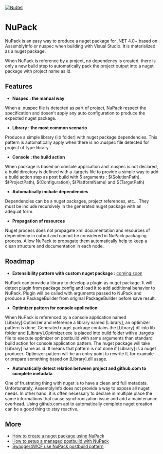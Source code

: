 [![NuGet](https://img.shields.io/nuget/v/nupack.svg)](https://www.nuget.org/packages/NuPack)

# NuPack

NuPack is an easy way to produce a nuget package for .NET 4.0+ based on AssemblyInfo or nuspec when building with Visual Studio. It is materialized as a nuget package.

When NuPack is reference by a project, no dependency is created, there is only a new build step to automatically pack the project output into a nuget package with project name as id.

## Features
- **Nuspec : the manual way**

When a .nuspec file is detected as part of project, NuPack respect the specification and dosen't apply any auto configuration to produce the expected nuget package.

- **Library : the most common scenario**

Produce a simple library (lib folder) with nuget package dependencies. This pattern is automatically apply when there is no .nuspec file detected for project of type library.

- **Console : the build action**

When package is based on console application and .nuspec is not declared, a build directory is defined with a .targets file to provide a simple way to add a build action step as post build with 5 arguments : $(SolutionPath), $(ProjectPath), $(Configuration), $(PlatformName) and $(TargetPath)

- **Automatically include dependencies**

Dependencies can be a nuget packages, project references, etc... They must be include recursively in the generated nuget package with an adequat form.

- **Propagation of resources**

Nuget process does not propagate xml documentation and resources of dependency in output and cannot be considered in NuPack packaging process. Allow NuPack to propagate them automatically help to keep a clean structure and documentation in each node.

## Roadmap
- **Extensibility pattern with custom nuget package** : [coming soon](https://github.com/Virtuoze/NuPack/tree/master/NuPack/NuPack.Extension)

NuPack can provide a library to develop a plugin as nuget package. It will detect plugin from package.config and load it to add additional behavior to NuPack. Plugin will be called with arguments passed to NuPack and produce a PackageBuilder from original PackageBuilder before save result.

- **Optimizer pattern for console application**

When NuPack is referenced by a console application named [Library].Optimizer and reference a library named [Library], an optimizer pattern is done. Generated nuget package contains the [Library].dll into lib folder and [Library].Optimizer.exe is placed into build folder with a .targets file to execute optimizer on postbuild with same arguments than standard build action for console application pattern. The nuget package will take [Library] name as id. It means that pattern is not done if [Library] is a nuget producer. Optimizer pattern will be an entry point to rewrite IL for example or prepare something based on [Library].dll usage.

- **Automatically detect relation between project and github.com to complete metadata**

One of frustrating thing with nuget is to have a clean and full metadata. Unfortunately, AssemblyInfo does not provide a way to expose all nuget needs. In other hand, it is often necessary to declare in multiple place the same informations that cause synchronization issue and add  a maintenance overhead. Using github.com api to automatically complete nuget creation can be a good thing to stay reactive.


## More
- [How to create a nuget package using NuPack](https://www.codeproject.com/Tips/1190135/How-to-create-a-nuget-package-on-each-Visual-Studi)
- [How to setup a managed postbuild with NuPack](https://www.codeproject.com/Tips/1190360/How-to-setup-a-managed-postbuild-without-scripting)
- [Swagger4WCF use NuPack postbuild pattern](https://www.codeproject.com/Tips/1190441/How-to-generate-basic-swagger-yaml-description-for)
